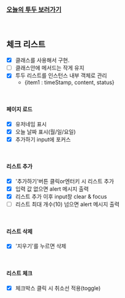 ### [**오늘의 투두 보러가기**](https://mansaout.github.io/codesquard-cocoa-js/mission/mission_06/todo_list/)

<br>

## 체크 리스트

- [x] 클래스를 사용해서 구현.
- [ ] 클래스안에 메서드는 작게 유지
- [x] 투두 리스트를 인스턴스 내부 객체로 관리
  - {item1 : timeStamp, content, status}

<br>

#### 페이지 로드

- [x] 유저네임 표시
- [x] 오늘 날짜 표시(월/일/요일)
- [x] 추가하기 input에 포커스

<br>

#### 리스트 추가

- [x] '추가하기'버튼 클릭or엔터키 시 리스트 추가
- [x] 입력 값 없으면 alert 메시지 출력
- [x] 리스트 추가 이후 input창 clear & focus
- [ ] 리스트 최대 개수(10) 넘으면 alert 메시지 출력

<br>

#### 리스트 삭제

- [x] '지우기'를 누르면 삭제

<br>

#### 리스트 체크

- [x] 체크박스 클릭 시 취소선 적용(toggle)
